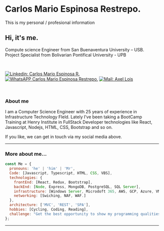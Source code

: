 # Carlos Mario Espinosa Restrepo.

This is my personal / profesional information

<h2> Hi, it's me. </h2>
<p>Compute science Engineer from San Buenaventura University – USB. </br>
Project Specialist from Bolivarian Pontifical University - UPB
</p> 
</br>


[![Linkedin: Carlos Mario Espinosa R.](https://img.shields.io/badge/-Linkedin-blue?style=flat-square&logo=Linkedin&logoColor=white&link=https://www.linkedin.com/in/carlosespinosa66/)](https://www.linkedin.com/in/carlosespinosa66/)
[![WhatsAPP Carlos Mario Espinosa Restrepo. ](https://img.shields.io/badge/-WhatsApp-darkgreen?style=flat-square&logo=Whatsapp&logoColor=white&link=https://api.whatsapp.com/send/?phone=573113342883&text&app_absent=0)](https://api.whatsapp.com/send/?phone=573113342883&text&app_absent=0)
[![Mail: Axel Lois](https://img.shields.io/badge/-Mail-red?style=flat-square&logo=Gmail&logoColor=white&link=mailto:carlosespinosa66@outlook.com)](mailto:carlosespinosa66@outlook.com)


</br>

### About me

<p>I am a Computer Science Engineer with 25 years of experience in Infrastructure Technology Fleld. Lately I’ve been taking a BootCamp Training at Henry Institute in FullStack Developer technologies like React, Javascript, Nodejs, HTML, CSS, Bootstrap and so on.</p>
<p> If you like, we can get in touch via my social media above.</p>
<hr>

### More about me...

```javascript
const Me = {
  pronouns: 'he' | 'him' | 'Mr',
  Code: [Javascript, Typescript, HTML, CSS, VBS],
  technologies: {
    frontEnd: [React, Redux, Bootstrap],
    backEnd: [Node, Express, MongoDB, PostgreSQL, SQL Server],
    infrastructure: [Windows Server, Microdoft 365, AWS, GCP, Azure, VMware, Hyper V.],
    networking: [Swiching, NAF, WAF.]
  },
  architecture: ['MVC', 'REST', 'SPA'],
  hobbies: [Cycling, Coding, Reading],
  challenge: "Get the best opportunity to show my programming qualities.",
};
```

<hr>

